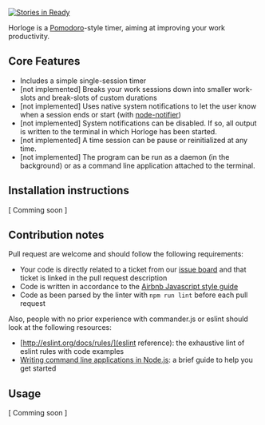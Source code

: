 [![Stories in Ready](https://badge.waffle.io/iteratehackerspace/horloge.png?label=ready&title=Ready)](http://waffle.io/iteratehackerspace/horloge)

Horloge is a [Pomodoro](http://cirillocompany.de/pages/pomodoro-technique)-style timer, aiming at improving your work productivity.

## Core Features

* Includes a simple single-session timer
* [not implemented] Breaks your work sessions down into smaller work-slots and break-slots of custom durations
* [not implemented] Uses native system notifications to let the user know when a session ends or start (with [node-notifier](https://github.com/mikaelbr/node-notifier))
* [not implemented] System notifications can be disabled. If so, all output is written to the terminal in which Horloge has been started.
* [not implemented] A time session can be pause or reinitialized at any time.
* [not implemented] The program can be run as a daemon (in the background) or as a command line application attached to the terminal.

## Installation instructions

[ Comming soon ]

## Contribution notes

Pull request are welcome and should follow the following requirements:

- Your code is directly related to a ticket from our [issue board](https://github.com/iteratehackerspace/horloge/issues/) and that ticket is linked in the pull request description
- Code is written in accordance to the [Airbnb Javascript style guide](https://github.com/airbnb/javascript/)
- Code as been parsed by the linter with `npm run lint` before each pull request

Also, people with no prior experience with commander.js or eslint should look at the following resources:

- [http://eslint.org/docs/rules/](eslint reference): the exhaustive lint of eslint rules with code examples
- [Writing command line applications in Node.js](https://medium.freecodecamp.com/writing-command-line-applications-in-nodejs-2cf8327eee2#.liebnbpwt): a brief guide to help you get started


## Usage

[ Comming soon ]

